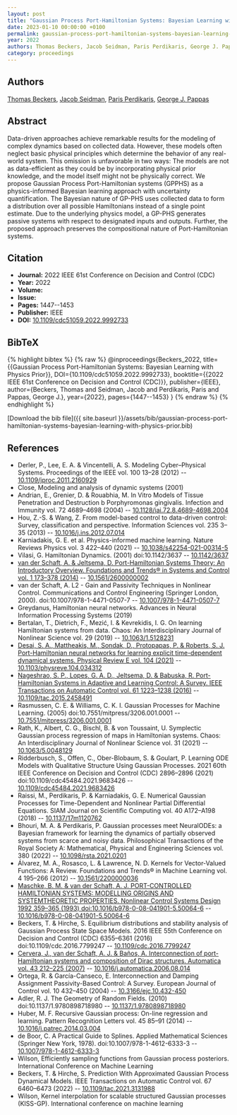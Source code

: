 ```yaml
---
layout: post
title: "Gaussian Process Port-Hamiltonian Systems: Bayesian Learning with Physics Prior"
date: 2023-01-10 00:00:00 +0100
permalink: gaussian-process-port-hamiltonian-systems-bayesian-learning-with-physics-prior
year: 2022
authors: Thomas Beckers, Jacob Seidman, Paris Perdikaris, George J. Pappas
category: proceedings
---
```

 
## Authors
[Thomas Beckers](authors/thomas-beckers), [Jacob Seidman](authors/jacob-seidman), [Paris Perdikaris](authors/paris-perdikaris), [George J. Pappas](authors/george-j-pappas)
 
## Abstract
Data-driven approaches achieve remarkable results for the modeling of complex dynamics based on collected data. However, these models often neglect basic physical principles which determine the behavior of any real-world system. This omission is unfavorable in two ways: The models are not as data-efficient as they could be by incorporating physical prior knowledge, and the model itself might not be physically correct. We propose Gaussian Process Port-Hamiltonian systems (GPPHS) as a physics-informed Bayesian learning approach with uncertainty quantification. The Bayesian nature of GP-PHS uses collected data to form a distribution over all possible Hamiltonians instead of a single point estimate. Due to the underlying physics model, a GP-PHS generates passive systems with respect to designated inputs and outputs. Further, the proposed approach preserves the compositional nature of Port-Hamiltonian systems.
 
## Citation
- **Journal:** 2022 IEEE 61st Conference on Decision and Control (CDC)
- **Year:** 2022
- **Volume:** 
- **Issue:** 
- **Pages:** 1447--1453
- **Publisher:** IEEE
- **DOI:** [10.1109/cdc51059.2022.9992733](https://doi.org/10.1109/cdc51059.2022.9992733)
 
## BibTeX
{% highlight bibtex %}
{% raw %}
@inproceedings{Beckers_2022,
  title={{Gaussian Process Port-Hamiltonian Systems: Bayesian Learning with Physics Prior}},
  DOI={10.1109/cdc51059.2022.9992733},
  booktitle={{2022 IEEE 61st Conference on Decision and Control (CDC)}},
  publisher={IEEE},
  author={Beckers, Thomas and Seidman, Jacob and Perdikaris, Paris and Pappas, George J.},
  year={2022},
  pages={1447--1453}
}
{% endraw %}
{% endhighlight %}
 
[Download the bib file]({{ site.baseurl }}/assets/bib/gaussian-process-port-hamiltonian-systems-bayesian-learning-with-physics-prior.bib)
 
## References
- Derler, P., Lee, E. A. & Vincentelli, A. S. Modeling Cyber–Physical Systems. Proceedings of the IEEE vol. 100 13–28 (2012) -- [10.1109/jproc.2011.2160929](https://doi.org/10.1109/jproc.2011.2160929)
- Close, Modeling and analysis of dynamic systems (2001)
- Andrian, E., Grenier, D. & Rouabhia, M. In Vitro Models of Tissue Penetration and Destruction b            Porphyromonas gingivalis. Infection and Immunity vol. 72 4689–4698 (2004) -- [10.1128/iai.72.8.4689-4698.2004](https://doi.org/10.1128/iai.72.8.4689-4698.2004)
- Hou, Z.-S. & Wang, Z. From model-based control to data-driven control: Survey, classification and perspective. Information Sciences vol. 235 3–35 (2013) -- [10.1016/j.ins.2012.07.014](https://doi.org/10.1016/j.ins.2012.07.014)
- Karniadakis, G. E. et al. Physics-informed machine learning. Nature Reviews Physics vol. 3 422–440 (2021) -- [10.1038/s42254-021-00314-5](https://doi.org/10.1038/s42254-021-00314-5)
- Vilasi, G. Hamiltonian Dynamics. (2001) doi:10.1142/3637 -- [10.1142/3637](https://doi.org/10.1142/3637)
- [van der Schaft, A. & Jeltsema, D. Port-Hamiltonian Systems Theory: An Introductory Overview. Foundations and Trends® in Systems and Control vol. 1 173–378 (2014)](port-hamiltonian-systems-theory-an-introductory-overview) -- [10.1561/2600000002](https://doi.org/10.1561/2600000002)
- van der Schaft, A. L2 - Gain and Passivity Techniques in Nonlinear Control. Communications and Control Engineering (Springer London, 2000). doi:10.1007/978-1-4471-0507-7 -- [10.1007/978-1-4471-0507-7](https://doi.org/10.1007/978-1-4471-0507-7)
- Greydanus, Hamiltonian neural networks. Advances in Neural Information Processing Systems (2019)
- Bertalan, T., Dietrich, F., Mezić, I. & Kevrekidis, I. G. On learning Hamiltonian systems from data. Chaos: An Interdisciplinary Journal of Nonlinear Science vol. 29 (2019) -- [10.1063/1.5128231](https://doi.org/10.1063/1.5128231)
- [Desai, S. A., Mattheakis, M., Sondak, D., Protopapas, P. & Roberts, S. J. Port-Hamiltonian neural networks for learning explicit time-dependent dynamical systems. Physical Review E vol. 104 (2021)](port-hamiltonian-neural-networks-for-learning-explicit-time-dependent-dynamical-systems) -- [10.1103/physreve.104.034312](https://doi.org/10.1103/physreve.104.034312)
- [Nageshrao, S. P., Lopes, G. A. D., Jeltsema, D. & Babuska, R. Port-Hamiltonian Systems in Adaptive and Learning Control: A Survey. IEEE Transactions on Automatic Control vol. 61 1223–1238 (2016)](port-hamiltonian-systems-in-adaptive-and-learning-control-a-survey) -- [10.1109/tac.2015.2458491](https://doi.org/10.1109/tac.2015.2458491)
- Rasmussen, C. E. & Williams, C. K. I. Gaussian Processes for Machine Learning. (2005) doi:10.7551/mitpress/3206.001.0001 -- [10.7551/mitpress/3206.001.0001](https://doi.org/10.7551/mitpress/3206.001.0001)
- Rath, K., Albert, C. G., Bischl, B. & von Toussaint, U. Symplectic Gaussian process regression of maps in Hamiltonian systems. Chaos: An Interdisciplinary Journal of Nonlinear Science vol. 31 (2021) -- [10.1063/5.0048129](https://doi.org/10.1063/5.0048129)
- Ridderbusch, S., Offen, C., Ober-Blobaum, S. & Goulart, P. Learning ODE Models with Qualitative Structure Using Gaussian Processes. 2021 60th IEEE Conference on Decision and Control (CDC) 2896–2896 (2021) doi:10.1109/cdc45484.2021.9683426 -- [10.1109/cdc45484.2021.9683426](https://doi.org/10.1109/cdc45484.2021.9683426)
- Raissi, M., Perdikaris, P. & Karniadakis, G. E. Numerical Gaussian Processes for Time-Dependent and Nonlinear Partial Differential Equations. SIAM Journal on Scientific Computing vol. 40 A172–A198 (2018) -- [10.1137/17m1120762](https://doi.org/10.1137/17m1120762)
- Bhouri, M. A. & Perdikaris, P. Gaussian processes meet NeuralODEs: a Bayesian framework for learning the dynamics of partially observed systems from scarce and noisy data. Philosophical Transactions of the Royal Society A: Mathematical, Physical and Engineering Sciences vol. 380 (2022) -- [10.1098/rsta.2021.0201](https://doi.org/10.1098/rsta.2021.0201)
- Álvarez, M. A., Rosasco, L. & Lawrence, N. D. Kernels for Vector-Valued Functions: A Review. Foundations and Trends® in Machine Learning vol. 4 195–266 (2012) -- [10.1561/2200000036](https://doi.org/10.1561/2200000036)
- [Maschke, B. M. & van der Schaft, A. J. PORT-CONTROLLED HAMILTONIAN SYSTEMS: MODELLING ORIGINS AND SYSTEMTHEORETIC PROPERTIES. Nonlinear Control Systems Design 1992 359–365 (1993) doi:10.1016/b978-0-08-041901-5.50064-6](port-controlled-hamiltonian-systems-modelling-origins-and-systemtheoretic-properties0) -- [10.1016/b978-0-08-041901-5.50064-6](https://doi.org/10.1016/b978-0-08-041901-5.50064-6)
- Beckers, T. & Hirche, S. Equilibrium distributions and stability analysis of Gaussian Process State Space Models. 2016 IEEE 55th Conference on Decision and Control (CDC) 6355–6361 (2016) doi:10.1109/cdc.2016.7799247 -- [10.1109/cdc.2016.7799247](https://doi.org/10.1109/cdc.2016.7799247)
- [Cervera, J., van der Schaft, A. J. & Baños, A. Interconnection of port-Hamiltonian systems and composition of Dirac structures. Automatica vol. 43 212–225 (2007)](interconnection-of-port-hamiltonian-systems-and-composition-of-dirac-structures) -- [10.1016/j.automatica.2006.08.014](https://doi.org/10.1016/j.automatica.2006.08.014)
- Ortega, R. & García-Canseco, E. Interconnection and Damping Assignment Passivity-Based Control: A Survey. European Journal of Control vol. 10 432–450 (2004) -- [10.3166/ejc.10.432-450](https://doi.org/10.3166/ejc.10.432-450)
- Adler, R. J. The Geometry of Random Fields. (2010) doi:10.1137/1.9780898718980 -- [10.1137/1.9780898718980](https://doi.org/10.1137/1.9780898718980)
- Huber, M. F. Recursive Gaussian process: On-line regression and learning. Pattern Recognition Letters vol. 45 85–91 (2014) -- [10.1016/j.patrec.2014.03.004](https://doi.org/10.1016/j.patrec.2014.03.004)
- de Boor, C. A Practical Guide to Splines. Applied Mathematical Sciences (Springer New York, 1978). doi:10.1007/978-1-4612-6333-3 -- [10.1007/978-1-4612-6333-3](https://doi.org/10.1007/978-1-4612-6333-3)
- Wilson, Efficiently sampling functions from Gaussian process posteriors. International Conference on Machine Learning
- Beckers, T. & Hirche, S. Prediction With Approximated Gaussian Process Dynamical Models. IEEE Transactions on Automatic Control vol. 67 6460–6473 (2022) -- [10.1109/tac.2021.3131988](https://doi.org/10.1109/tac.2021.3131988)
- Wilson, Kernel interpolation for scalable structured Gaussian processes (KISS-GP). International conference on machine learning

